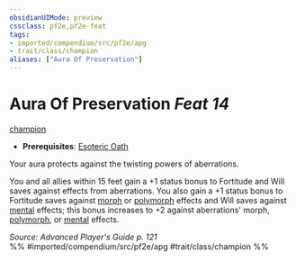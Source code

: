 ```yaml
---
obsidianUIMode: preview
cssclass: pf2e,pf2e-feat
tags:
- imported/compendium/src/pf2e/apg
- trait/class/champion
aliases: ["Aura Of Preservation"]
---
```

# Aura Of Preservation  *Feat 14*  
[champion](rules/traits/champion.md)  

- **Prerequisites**: [Esoteric Oath](esoteric-oath-apg.md)

Your aura protects against the twisting powers of aberrations.

You and all allies within 15 feet gain a +1 status bonus to Fortitude and Will saves against effects from aberrations. You also gain a +1 status bonus to Fortitude saves against [morph](morph.md) or [polymorph](polymorph.md) effects and Will saves against [mental](mental.md) effects; this bonus increases to +2 against aberrations' morph, [polymorph](polymorph.md), or [mental](mental.md) effects.

*Source: Advanced Player's Guide p. 121*  
%% #imported/compendium/src/pf2e/apg #trait/class/champion %%